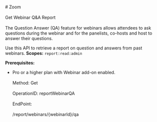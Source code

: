 <br>#     Zoom</br>
<br>Get Webinar Q&A Report</br>
<br>The Question  Answer (QA) feature for webinars allows attendees to ask questions during the webinar and for the panelists, co-hosts and host to answer their questions.

Use this API to retrieve a report on question and answers from past webinars. 
**Scopes:** `report:read:admin`
 
**Prerequisites:**
* Pro or a higher plan with Webinar add-on enabled.</br>
<br>Method: Get</br>
<br>OperationID: reportWebinarQA</br>
<br>EndPoint:</br>
<br>/report/webinars/{webinarId}/qa</br>
